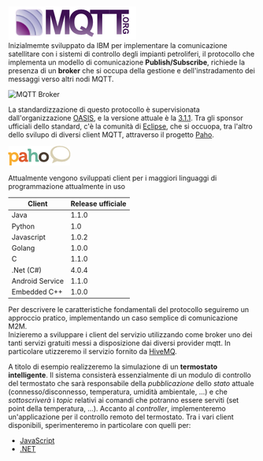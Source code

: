 ![MQTT Logo](https://github.com/alien70/InternetOfThings/blob/master/images/mqttorg-glow.png?raw=true)  
Inizialmemte sviluppato da IBM per implementare la comunicazione satellitare con i sistemi di controllo degli impianti petroliferi, 
il protocollo che implementa un modello di comunicazione **Publish/Subscribe**, richiede la presenza di un **broker** che si occupa della gestione e dell'instradamento dei messaggi verso altri nodi MQTT.
 
<img src="https://github.com/alien70/InterntOfThings/blob/master/images/mqtt_broker.png?raw=true" width="50%" alt="MQTT Broker"> 

La standardizzazione di questo protocollo è supervisionata dall'organizzazione [OASIS](https://www.oasis-open.org/news/announcements/mqtt-version-3-1-1-becomes-an-oasis-standard),
 e la versione attuale è la [3.1.1](http://docs.oasis-open.org/mqtt/mqtt/v3.1.1/os/mqtt-v3.1.1-os.pdf).
Tra gli sponsor ufficiali dello standard, c'è la comunità di [Eclipse](http://iot.eclipse.org/standards#mqtt), che si occuopa, tra l'altro dello svilupo di diversi client MQTT, attraverso il progetto [Paho](https://eclipse.org/paho/).  

<img src="https://github.com/alien70/InternetOfThings/blob/master/images/paho_logo_400.png?raw=true" width="25%" alt="PAHO Logo">

Attualmente vengono sviluppati client per i maggiori linguaggi di programmazione attualmente in uso

<table>
<thead>
<th>Client</th>
<th>Release ufficiale</th>
</thead>
<tbody>
<tr>
	<td>Java</td>
	<td>1.1.0</td>
</tr>
<tr>
	<td>Python</td>
	<td>1.0</td>
</tr>
<tr>
	<td>Javascript</td>
	<td>1.0.2</td>
</tr>
<tr>
	<td>Golang</td>
	<td>1.0.0</td>
</tr>
<tr>
	<td>C</td>
	<td>1.1.0</td>
</tr>
<tr>
    <td>.Net (C#)</td>
	<td>4.0.4</td>
</tr>
<tr>
	<td>Android Service</td>
	<td>1.1.0</td>
</tr>
<tr>
	<td>Embedded C++</td>
	<td>1.0.0</td>
</tr>
</tbody>
</table>

Per descrivere le caratteristiche fondamentali del protocollo seguiremo un approccio pratico, implementando un caso semplice di comunicazione M2M.  
Inizieremo a sviluppare i client del servizio utilizzando come broker uno dei tanti servizi gratuiti messi a disposizione dai diversi provider mqtt. In particolare utizzeremo il servizio fornito da [HiveMQ](http://www.mqtt-dashboard.com/).

A titolo di esempio realizzeremo la simulazione di un **termostato intelligente**. Il sistema consisterà essenzialmente di un modulo di controllo del termostato che sarà responsabile della *pubblicazione* dello *stato* attuale (connesso/disconnesso, temperatura, umidità ambientale, ...) e che *sottoscriverà* i *topic* relativi ai comandi che potranno essere serviti (set point della temperatura, ...). Accanto al *controller*, implementeremo un'applicazione per il controllo remoto del termostato.
Tra i vari client disponibili, sperimenteremo in particolare con quelli per:
* [JavaScript](https://github.com/alien70/InternetOfThings/tree/master/mqtt/Javascript) 
* [.NET](https://github.com/alien70/InternetOfThings/tree/master/mqtt/dotNet)
